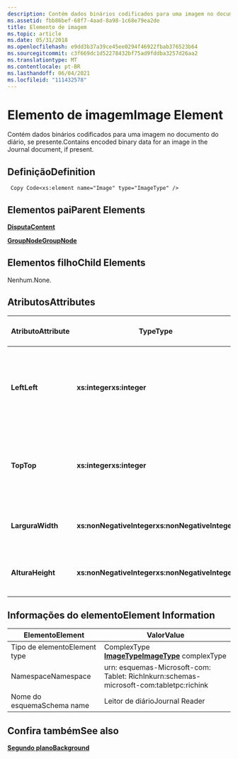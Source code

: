 ```yaml
---
description: Contém dados binários codificados para uma imagem no documento do diário, se presente.
ms.assetid: fbb86bef-68f7-4aad-8a98-1c68e79ea2de
title: Elemento de imagem
ms.topic: article
ms.date: 05/31/2018
ms.openlocfilehash: e9dd3b37a39ce45ee0294f46922fbab376523b64
ms.sourcegitcommit: c3f669dc1d52278432bf75ad9fddba3257d26aa2
ms.translationtype: MT
ms.contentlocale: pt-BR
ms.lasthandoff: 06/04/2021
ms.locfileid: "111432578"
---
```

# <a name="image-element"></a><span data-ttu-id="c6ffe-103">Elemento de imagem</span><span class="sxs-lookup"><span data-stu-id="c6ffe-103">Image Element</span></span>

<span data-ttu-id="c6ffe-104">Contém dados binários codificados para uma imagem no documento do diário, se presente.</span><span class="sxs-lookup"><span data-stu-id="c6ffe-104">Contains encoded binary data for an image in the Journal document, if present.</span></span>

## <a name="definition"></a><span data-ttu-id="c6ffe-105">Definição</span><span class="sxs-lookup"><span data-stu-id="c6ffe-105">Definition</span></span>

``` syntax
 Copy Code<xs:element name="Image" type="ImageType" />
```

## <a name="parent-elements"></a><span data-ttu-id="c6ffe-106">Elementos pai</span><span class="sxs-lookup"><span data-stu-id="c6ffe-106">Parent Elements</span></span>

[<span data-ttu-id="c6ffe-107">**Disputa**</span><span class="sxs-lookup"><span data-stu-id="c6ffe-107">**Content**</span></span>](content-element--journal-reader.md)

[<span data-ttu-id="c6ffe-108">**GroupNode**</span><span class="sxs-lookup"><span data-stu-id="c6ffe-108">**GroupNode**</span></span>](groupnode-element.md)

## <a name="child-elements"></a><span data-ttu-id="c6ffe-109">Elementos filho</span><span class="sxs-lookup"><span data-stu-id="c6ffe-109">Child Elements</span></span>

<span data-ttu-id="c6ffe-110">Nenhum.</span><span class="sxs-lookup"><span data-stu-id="c6ffe-110">None.</span></span>

## <a name="attributes"></a><span data-ttu-id="c6ffe-111">Atributos</span><span class="sxs-lookup"><span data-stu-id="c6ffe-111">Attributes</span></span>



| <span data-ttu-id="c6ffe-112">Atributo</span><span class="sxs-lookup"><span data-stu-id="c6ffe-112">Attribute</span></span>  | <span data-ttu-id="c6ffe-113">Type</span><span class="sxs-lookup"><span data-stu-id="c6ffe-113">Type</span></span>                      | <span data-ttu-id="c6ffe-114">Obrigatório</span><span class="sxs-lookup"><span data-stu-id="c6ffe-114">Required</span></span> | <span data-ttu-id="c6ffe-115">Descrição</span><span class="sxs-lookup"><span data-stu-id="c6ffe-115">Description</span></span>                                                                             | <span data-ttu-id="c6ffe-116">Valores possíveis</span><span class="sxs-lookup"><span data-stu-id="c6ffe-116">Possible Values</span></span>           |
|------------|---------------------------|----------|-----------------------------------------------------------------------------------------|---------------------------|
| <span data-ttu-id="c6ffe-117">**Left**</span><span class="sxs-lookup"><span data-stu-id="c6ffe-117">**Left**</span></span>   | <span data-ttu-id="c6ffe-118">**xs:integer**</span><span class="sxs-lookup"><span data-stu-id="c6ffe-118">**xs:integer**</span></span>            | <span data-ttu-id="c6ffe-119">Obrigatório</span><span class="sxs-lookup"><span data-stu-id="c6ffe-119">Required</span></span> | <span data-ttu-id="c6ffe-120">A distância da origem até o ponto mais à esquerda na caixa delimitadora para o elemento.</span><span class="sxs-lookup"><span data-stu-id="c6ffe-120">The distance from the origin to the leftmost point in the bounding box for the element.</span></span> | <span data-ttu-id="c6ffe-121">Qualquer inteiro.</span><span class="sxs-lookup"><span data-stu-id="c6ffe-121">Any integer.</span></span>              |
| <span data-ttu-id="c6ffe-122">**Top**</span><span class="sxs-lookup"><span data-stu-id="c6ffe-122">**Top**</span></span>    | <span data-ttu-id="c6ffe-123">**xs:integer**</span><span class="sxs-lookup"><span data-stu-id="c6ffe-123">**xs:integer**</span></span>            | <span data-ttu-id="c6ffe-124">Obrigatório</span><span class="sxs-lookup"><span data-stu-id="c6ffe-124">Required</span></span> | <span data-ttu-id="c6ffe-125">A distância da origem até o ponto superior na caixa delimitadora para o elemento.</span><span class="sxs-lookup"><span data-stu-id="c6ffe-125">The distance from the origin to the topmost point in the bounding box for the element.</span></span>  | <span data-ttu-id="c6ffe-126">Qualquer inteiro.</span><span class="sxs-lookup"><span data-stu-id="c6ffe-126">Any integer.</span></span>              |
| <span data-ttu-id="c6ffe-127">**Largura**</span><span class="sxs-lookup"><span data-stu-id="c6ffe-127">**Width**</span></span>  | <span data-ttu-id="c6ffe-128">**xs:nonNegativeInteger**</span><span class="sxs-lookup"><span data-stu-id="c6ffe-128">**xs:nonNegativeInteger**</span></span> | <span data-ttu-id="c6ffe-129">Obrigatório</span><span class="sxs-lookup"><span data-stu-id="c6ffe-129">Required</span></span> | <span data-ttu-id="c6ffe-130">A largura da caixa delimitadora para o elemento.</span><span class="sxs-lookup"><span data-stu-id="c6ffe-130">The width of the bounding box for the element.</span></span>                                          | <span data-ttu-id="c6ffe-131">Qualquer inteiro não negativo.</span><span class="sxs-lookup"><span data-stu-id="c6ffe-131">Any non-negative integer.</span></span> |
| <span data-ttu-id="c6ffe-132">**Altura**</span><span class="sxs-lookup"><span data-stu-id="c6ffe-132">**Height**</span></span> | <span data-ttu-id="c6ffe-133">**xs:nonNegativeInteger**</span><span class="sxs-lookup"><span data-stu-id="c6ffe-133">**xs:nonNegativeInteger**</span></span> | <span data-ttu-id="c6ffe-134">Obrigatório</span><span class="sxs-lookup"><span data-stu-id="c6ffe-134">Required</span></span> | <span data-ttu-id="c6ffe-135">A altura da caixa delimitadora para o elemento.</span><span class="sxs-lookup"><span data-stu-id="c6ffe-135">The height of the bounding box for the element.</span></span>                                         | <span data-ttu-id="c6ffe-136">Qualquer inteiro não negativo.</span><span class="sxs-lookup"><span data-stu-id="c6ffe-136">Any non-negative integer.</span></span> |



 

## <a name="element-information"></a><span data-ttu-id="c6ffe-137">Informações do elemento</span><span class="sxs-lookup"><span data-stu-id="c6ffe-137">Element Information</span></span>



|  <span data-ttu-id="c6ffe-138">Elemento</span><span class="sxs-lookup"><span data-stu-id="c6ffe-138">Element</span></span>     | <span data-ttu-id="c6ffe-139">Valor</span><span class="sxs-lookup"><span data-stu-id="c6ffe-139">Value</span></span>                                                     |
|--------------|---------------------------------------------------------|
| <span data-ttu-id="c6ffe-140">Tipo de elemento</span><span class="sxs-lookup"><span data-stu-id="c6ffe-140">Element type</span></span> | <span data-ttu-id="c6ffe-141">ComplexType [**ImageType**](imagetype-complex-type.md)</span><span class="sxs-lookup"><span data-stu-id="c6ffe-141">[**ImageType**](imagetype-complex-type.md) complexType</span></span> |
| <span data-ttu-id="c6ffe-142">Namespace</span><span class="sxs-lookup"><span data-stu-id="c6ffe-142">Namespace</span></span>    | <span data-ttu-id="c6ffe-143">urn: esquemas-Microsoft-com: Tablet: RichInk</span><span class="sxs-lookup"><span data-stu-id="c6ffe-143">urn:schemas-microsoft-com:tabletpc:richink</span></span>              |
| <span data-ttu-id="c6ffe-144">Nome do esquema</span><span class="sxs-lookup"><span data-stu-id="c6ffe-144">Schema name</span></span>  | <span data-ttu-id="c6ffe-145">Leitor de diário</span><span class="sxs-lookup"><span data-stu-id="c6ffe-145">Journal Reader</span></span>                                          |



 

## <a name="see-also"></a><span data-ttu-id="c6ffe-146">Confira também</span><span class="sxs-lookup"><span data-stu-id="c6ffe-146">See also</span></span>

<dl> <dt>

[<span data-ttu-id="c6ffe-147">**Segundo plano**</span><span class="sxs-lookup"><span data-stu-id="c6ffe-147">**Background**</span></span>](background-element.md)
</dt> </dl>

 

 



